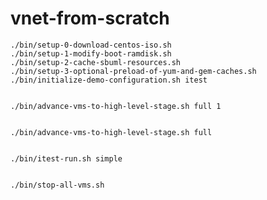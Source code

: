 vnet-from-scratch
=================

    ./bin/setup-0-download-centos-iso.sh
    ./bin/setup-1-modify-boot-ramdisk.sh
    ./bin/setup-2-cache-sbuml-resources.sh
    ./bin/setup-3-optional-preload-of-yum-and-gem-caches.sh
    ./bin/initialize-demo-configuration.sh itest


    ./bin/advance-vms-to-high-level-stage.sh full 1


    ./bin/advance-vms-to-high-level-stage.sh full


    ./bin/itest-run.sh simple


    ./bin/stop-all-vms.sh
